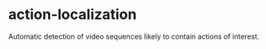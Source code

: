 # action-localization
Automatic detection of video sequences likely to contain actions of interest.
